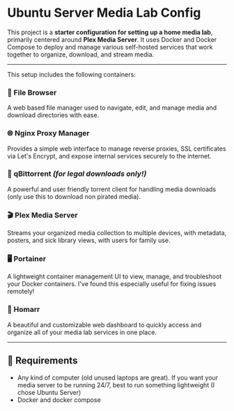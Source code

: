 # Ubuntu Server Media Lab Config

This project is a **starter configuration for setting up a home media lab**, primarily centered around **Plex Media Server**. It uses Docker and Docker Compose to deploy and manage various self-hosted services that work together to organize, download, and stream media.

---


This setup includes the following containers:

### 📁 File Browser
A web based file manager used to navigate, edit, and manage media and download directories with ease.

### 🌐 Nginx Proxy Manager
Provides a simple web interface to manage reverse proxies, SSL certificates via Let's Encrypt, and expose internal services securely to the internet.

### 🌊 qBittorrent *(for legal downloads only!)*
A powerful and user friendly torrent client for handling media downloads (only use this to download non pirated media).

### 🎬 Plex Media Server
Streams your organized media collection to multiple devices, with metadata, posters, and sick library views, with users for family use.

### 🖥️ Portainer
A lightweight container management UI to view, manage, and troubleshoot your Docker containers. I've found this especially useful for fixing issues remotely!

### 🧭 Homarr
A beautiful and customizable web dashboard to quickly access and organize all of your media lab services in one place.

---

## 🧱 Requirements

- Any kind of computer (old unused laptops are great). If you want your media server to be running 24/7, best to run something lightweight (I chose Ubuntu Server)
- Docker and docker compose

